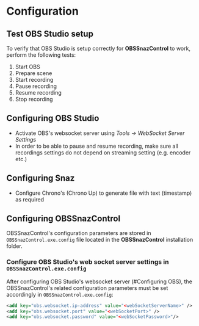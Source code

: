 # Configuration

## Test OBS Studio setup

To verify that OBS Studio is setup correctly for **OBSSnazControl** to work, perform the following tests:

1. Start OBS
2. Prepare scene
3. Start recording
4. Pause recording
5. Resume recording
6. Stop recording

## Configuring OBS Studio

- Activate OBS's websocket server using *Tools -> WebSocket Server Settings*
- In order to be able to pause and resume recording, make sure all recordings settings do not depend on streaming setting (e.g. encoder etc.)

## Configuring Snaz

- Configure Chrono's (Chrono Up) to generate file with text (timestamp) as required

## Configuring OBSSnazControl

OBSSnazControl's configuration parameters are stored in `OBSSnazControl.exe.config` file located in the **OBSSnazControl** installation folder.

### Configure OBS Studio's web socket server settings in `OBSSnazControl.exe.config`

After configuring OBS Studio's websocket server (#Configuring OBS), the OBSSnazControl's related configuration parameters must be set accordingly in `OBSSnazControl.exe.config`:

```xml
<add key="obs.websocket.ip-address" value="<webSocketServerName>" />
<add key="obs.websocket.port" value="<webSocketPort>" />
<add key="obs.websocket.password" value="<webSocketPassword>"/>
```